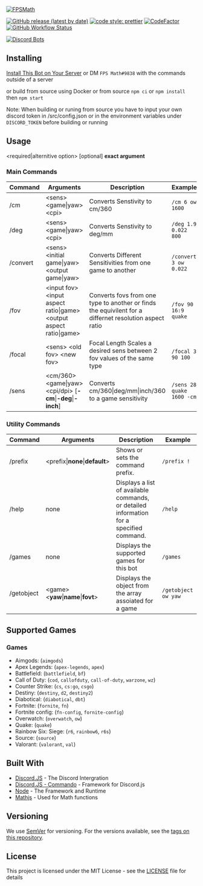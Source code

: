 [![FPSMath](https://socialify.git.ci/animafps/fpsmath/image?description=1&font=Inter&language=1&logo=https%3A%2F%2Fcdn.discordapp.com%2Favatars%2F792712521546465301%2Fa8176886ccd814f17b4c5a98b62e185a.png%3Fsize%3D256&owner=1&pattern=Plus&theme=Dark)](https://github.com/AnimaFPS/FPSMath)

[![GitHub release (latest by date)](https://img.shields.io/github/v/release/AnimaFPS/FPSMath?style=flat-square)](https://github.com/AnimaFPS/FPSMath/releases)
[![code style: prettier](https://img.shields.io/badge/code_style-prettier-ff69b4.svg?style=flat-square)](https://github.com/prettier/prettier)
[![CodeFactor](https://www.codefactor.io/repository/github/animafps/fpsmath/badge/main?style=flat-square)](https://www.codefactor.io/repository/github/animafps/fpsmath/overview/main)
[![GitHub Workflow Status](https://img.shields.io/github/workflow/status/AnimaFPS/FPSMath/CI?logo=github&style=flat-square)](https://github.com/AnimaFPS/FPSMath/Actions)

[![Discord Bots](https://top.gg/api/widget/792712521546465301.svg)](https://top.gg/bot/792712521546465301)

## Installing

[Install This Bot on Your Server](https://discordapp.com/api/oauth2/authorize?client_id=792712521546465301&scope=bot&permissions=10240) or DM `FPS Math#9838` with the commands outside of a server

or build from source using Docker
or from source `npm ci` or `npm install` then `npm start`

Note: When building or runing from source you have to input your own discord token in /src/config.json or in the environment variables under `DISCORD_TOKEN` before building or running

## Usage

\<required\|alternitive option\> \[optional\] **exact argument**

### Main Commands

| Command  | Arguments                                                                | Description                                                                                            | Example                   |
| -------- | ------------------------------------------------------------------------ | ------------------------------------------------------------------------------------------------------ | ------------------------- |
| /cm      | \<sens\> \<game\|yaw\> \<cpi\>                                           | Converts Senstivity to cm/360                                                                          | `/cm 6 ow 1600`           |
| /deg     | \<sens\> \<game\|yaw\> \<cpi\>                                           | Converts Senstivity to deg/mm                                                                          | `/deg 1.9 0.022 800`      |
| /convert | \<sens\> \<initial game\|yaw\> \<output game\|yaw\>                      | Converts Different Sensitivities from one game to another                                              | `/convert 3 ow 0.022`     |
| /fov     | \<input fov\> \<input aspect ratio\|game\> \<output aspect ratio\|game\> | Converts fovs from one type to another or finds the equivilent for a differnet resolution aspect ratio | `/fov 90 16:9 quake`      |
| /focal   | \<sens\> \<old fov\> \<new fov\>                                         | Focal Length Scales a desired sens between 2 fov values of the same type                               | `/focal 3 90 100`         |
| /sens    | \<cm/360\> \<game\|yaw\> \<cpi/dpi\> \[**-cm**\|**-deg**\|**-inch**\]    | Converts cm/360\|deg/mm\|inch/360 to a game sensitivity                                                | `/sens 28 quake 1600 -cm` |

### Utility Commands

| Command    | Arguments                                | Description                                                                             | Example             |
| ---------- | ---------------------------------------- | --------------------------------------------------------------------------------------- | ------------------- |
| /prefix    | \<prefix\|**none**\|**default**\>        | Shows or sets the command prefix.                                                       | `/prefix !`         |
| /help      | none                                     | Displays a list of available commands, or detailed information for a specified command. | `/help`             |
| /games     | none                                     | Displays the supported games for this bot                                               | `/games`            |
| /getobject | \<game\> \<**yaw**\|**name**\|**fovt**\> | Displays the object from the array assoiated for a game                                 | `/getobject ow yaw` |

## Supported Games

### Games

- Aimgods: (`aimgods`)
- Apex Legends: (`apex-legends`, `apex`)
- Battlefield: (`battlefield`, `bf`)
- Call of Duty: (`cod`, `callofduty`, `call-of-duty`, `warzone`, `wz`)
- Counter Strike: (`cs`, `cs:go`, `csgo`)
- Destiny: (`destiny`, `d2`, `destiny2`)
- Diabotical: (`diabotical`, `dbt`)
- Fortnite: (`fornite`, `fn`)
- Fortnite config: (`fn-config`, `fornite-config`)
- Overwatch: (`overwatch`, `ow`)
- Quake: (`quake`)
- Rainbow Six: Siege: (`r6`, `rainbow6`, `r6s`)
- Source: (`source`)
- Valorant: (`valorant`, `val`)

## Built With

- [Discord.JS](https://github.com/discordjs/discord.js) - The Discord Intergration
- [Discord.JS - Commando](https://github.com/discordjs/commando) - Framework for Discord.js
- [Node](https://nodejs.org/) - The Framework and Runtime
- [Mathjs](https://mathjs.org/) - Used for Math functions

## Versioning

We use [SemVer](http://semver.org/) for versioning. For the versions available, see the [tags on this repository](https://github.com/AnimaFPS/FPSMath/tags).

## License

This project is licensed under the MIT License - see the [LICENSE](LICENSE) file for details
